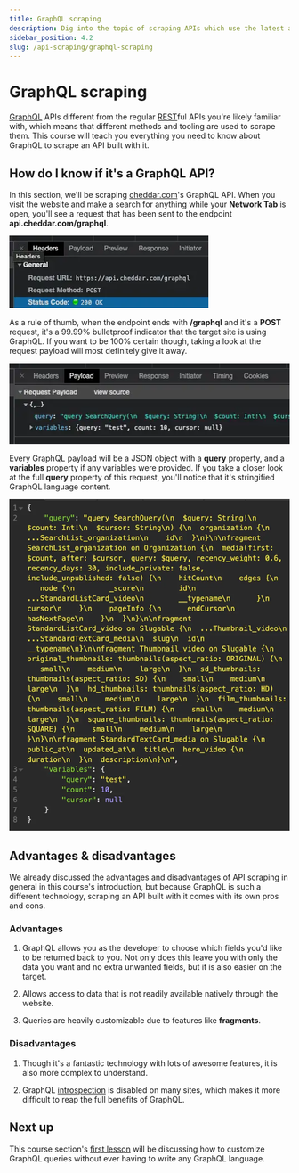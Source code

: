 ```yaml
---
title: GraphQL scraping
description: Dig into the topic of scraping APIs which use the latest and greatest API technology - GraphQL. GraphQL APIs are very different from regular REST APIs.
sidebar_position: 4.2
slug: /api-scraping/graphql-scraping
---
```


# [](#graphql-scraping) GraphQL scraping

[GraphQL](https://graphql.org/) APIs different from the regular [REST](https://www.redhat.com/en/topics/api/what-is-a-rest-api)ful APIs you're likely familiar with, which means that different methods and tooling are used to scrape them. This course will teach you everything you need to know about GraphQL to scrape an API built with it.

## [](#graphql-endpoints) How do I know if it's a GraphQL API?

In this section, we'll be scraping [cheddar.com](https://cheddar.com)'s GraphQL API. When you visit the website and make a search for anything while your **Network Tab** is open, you'll see a request that has been sent to the endpoint **api.cheddar.com/graphql**.

![GraphQL endpoint](../images/graphql-endpoint.webp)

As a rule of thumb, when the endpoint ends with **/graphql** and it's a **POST** request, it's a 99.99% bulletproof indicator that the target site is using GraphQL. If you want to be 100% certain though, taking a look at the request payload will most definitely give it away.

![GraphQL payload](../images/graphql-payload.webp)

Every GraphQL payload will be a JSON object with a **query** property, and a **variables** property if any variables were provided. If you take a closer look at the full **query** property of this request, you'll notice that it's stringified GraphQL language content.

![Taking a closer look at the payload](../images/stringified-syntax.webp)

## [](#advantages-disadvantages) Advantages & disadvantages

We already discussed the advantages and disadvantages of API scraping in general in this course's introduction, but because GraphQL is such a different technology, scraping an API built with it comes with its own pros and cons.

### Advantages

1. GraphQL allows you as the developer to choose which fields you'd like to be returned back to you. Not only does this leave you with only the data you want and no extra unwanted fields, but it is also easier on the target.

2. Allows access to data that is not readily available natively through the website.

3. Queries are heavily customizable due to features like **fragments**.

### Disadvantages

1. Though it's a fantastic technology with lots of awesome features, it is also more complex to understand.

2. GraphQL [introspection](./introspection.md) is disabled on many sites, which makes it more difficult to reap the full benefits of GraphQL.

## [](#next) Next up

This course section's [first lesson](./modifying_variables.md) will be discussing how to customize GraphQL queries without ever having to write any GraphQL language.
